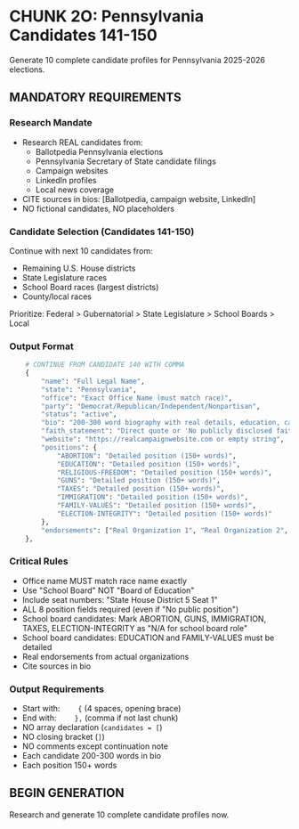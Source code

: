 # CHUNK 2O: Pennsylvania Candidates 141-150

Generate 10 complete candidate profiles for Pennsylvania 2025-2026 elections.

## MANDATORY REQUIREMENTS

### Research Mandate
- Research REAL candidates from:
  - Ballotpedia Pennsylvania elections
  - Pennsylvania Secretary of State candidate filings
  - Campaign websites
  - LinkedIn profiles
  - Local news coverage
- CITE sources in bios: [Ballotpedia, campaign website, LinkedIn]
- NO fictional candidates, NO placeholders

### Candidate Selection (Candidates 141-150)
Continue with next 10 candidates from:
- Remaining U.S. House districts
- State Legislature races
- School Board races (largest districts)
- County/local races

Prioritize: Federal > Gubernatorial > State Legislature > School Boards > Local

### Output Format
```python
    # CONTINUE FROM CANDIDATE 140 WITH COMMA
    {
        "name": "Full Legal Name",
        "state": "Pennsylvania",
        "office": "Exact Office Name (must match race)",
        "party": "Democrat/Republican/Independent/Nonpartisan",
        "status": "active",
        "bio": "200-300 word biography with real details, education, career, family, campaign focus. MUST cite sources. [Sources: Ballotpedia, campaign site, LinkedIn]",
        "faith_statement": "Direct quote or 'No publicly disclosed faith statement'",
        "website": "https://realcampaignwebsite.com or empty string",
        "positions": {
            "ABORTION": "Detailed position (150+ words)",
            "EDUCATION": "Detailed position (150+ words)",
            "RELIGIOUS-FREEDOM": "Detailed position (150+ words)",
            "GUNS": "Detailed position (150+ words)",
            "TAXES": "Detailed position (150+ words)",
            "IMMIGRATION": "Detailed position (150+ words)",
            "FAMILY-VALUES": "Detailed position (150+ words)",
            "ELECTION-INTEGRITY": "Detailed position (150+ words)"
        },
        "endorsements": ["Real Organization 1", "Real Organization 2", "Real Organization 3"]
    },
```

### Critical Rules
-  Office name MUST match race name exactly
-  Use "School Board" NOT "Board of Education"
-  Include seat numbers: "State House District 5 Seat 1"
-  ALL 8 position fields required (even if "No public position")
-  School board candidates: Mark ABORTION, GUNS, IMMIGRATION, TAXES, ELECTION-INTEGRITY as "N/A for school board role"
-  School board candidates: EDUCATION and FAMILY-VALUES must be detailed
-  Real endorsements from actual organizations
-  Cite sources in bio

### Output Requirements
- Start with: `    {` (4 spaces, opening brace)
- End with: `    },` (comma if not last chunk)
- NO array declaration (`candidates = [`)
- NO closing bracket (`]`)
- NO comments except continuation note
- Each candidate 200-300 words in bio
- Each position 150+ words

## BEGIN GENERATION
Research and generate 10 complete candidate profiles now.
